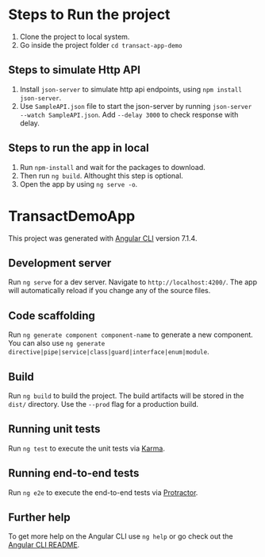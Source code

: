 # Steps to Run the project  

1) Clone the project to local system.
2) Go inside the project folder `cd transact-app-demo`

## Steps to simulate Http API 

1) Install `json-server` to simulate http api endpoints, using `npm install json-server`.
2) Use `SampleAPI.json` file to start the json-server by running `json-server --watch SampleAPI.json`. Add `--delay 3000` to check response with delay. 

## Steps to run the app in local 

1) Run `npm-install` and wait for the packages to download.
2) Then run `ng build`. Althought this step is optional.
3) Open the app by using `ng serve -o`.


# TransactDemoApp

This project was generated with [Angular CLI](https://github.com/angular/angular-cli) version 7.1.4.

## Development server

Run `ng serve` for a dev server. Navigate to `http://localhost:4200/`. The app will automatically reload if you change any of the source files.

## Code scaffolding

Run `ng generate component component-name` to generate a new component. You can also use `ng generate directive|pipe|service|class|guard|interface|enum|module`.

## Build

Run `ng build` to build the project. The build artifacts will be stored in the `dist/` directory. Use the `--prod` flag for a production build.

## Running unit tests

Run `ng test` to execute the unit tests via [Karma](https://karma-runner.github.io).

## Running end-to-end tests

Run `ng e2e` to execute the end-to-end tests via [Protractor](http://www.protractortest.org/).

## Further help

To get more help on the Angular CLI use `ng help` or go check out the [Angular CLI README](https://github.com/angular/angular-cli/blob/master/README.md).
